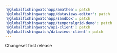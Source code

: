 ```yaml
---
'@globalfishingwatchapp/amathea': patch
'@globalfishingwatchapp/dataviews-editor': patch
'@globalfishingwatchapp/sandbox': patch
'@globalfishingwatchapp/temporalgrid-demo': patch
'@globalfishingwatch/api-client': patch
'@globalfishingwatch/dataviews-client': patch
---
```


Changeset first release
